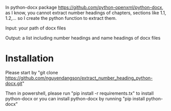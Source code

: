 In python-docx package https://github.com/python-openxml/python-docx, as I know, you cannot extract number headings of chapters, sections like 1.1, 1.2,... so I create the python function to extract them.

Input: your path of docx files

Output: a list including number headings and name headings of docx files

# Installation
Please start by "git clone https://github.com/nguyendangson/extract_number_heading_python-docx.git"

Then in powershell, please run "pip install -r requirements.tx" to install python-docx or you can install python-docx by running "pip install python-docx"
